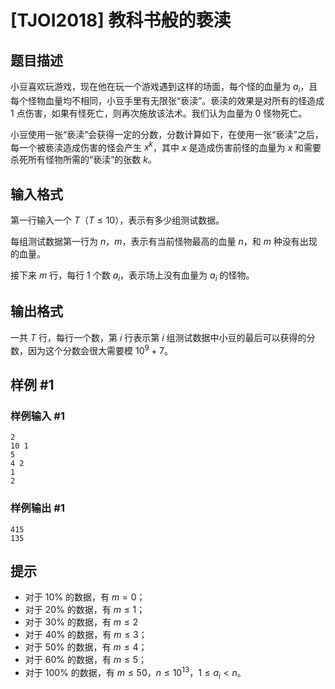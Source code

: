 # [TJOI2018] 教科书般的亵渎

## 题目描述

小豆喜欢玩游戏，现在他在玩一个游戏遇到这样的场面，每个怪的血量为
$a_i$，且每个怪物血量均不相同，小豆手里有无限张“亵渎”。亵渎的效果是对所有的怪造成 $1$
点伤害，如果有怪死亡，则再次施放该法术。我们认为血量为 $0$ 怪物死亡。

小豆使用一张“亵渎”会获得一定的分数，分数计算如下，在使用一张“亵渎”之后，每一个被亵渎造成伤害的怪会产生
$x^k$，其中 $x$ 是造成伤害前怪的血量为 $x$ 和需要杀死所有怪物所需的“亵渎”的张数 $k$。

## 输入格式

第一行输入一个 $T$（$T\leq10$），表示有多少组测试数据。

每组测试数据第一行为 $n$，$m$，表示有当前怪物最高的血量 $n$，和 $m$ 种没有出现的血量。

接下来 $m$ 行，每行 $1$ 个数 $a_i$，表示场上没有血量为 $a_i$ 的怪物。

## 输出格式

一共 $T$ 行，每行一个数，第 $i$ 行表示第 $i$ 组测试数据中小豆的最后可以获得的分数，因为这个分数会很大需要模
$10^9+7$。

## 样例 #1

### 样例输入 #1

```
2
10 1
5
4 2
1
2
```

### 样例输出 #1

```
415
135
```

## 提示

- 对于 $10\%$ 的数据，有 $m=0$；
- 对于 $20\%$ 的数据，有 $m\leq1$；
- 对于 $30\%$ 的数据，有 $m\leq2$
- 对于 $40\%$ 的数据，有 $m\leq3$；
- 对于 $50\%$ 的数据，有 $m\leq4$；
- 对于 $60\%$ 的数据，有 $m\leq5$；
- 对于 $100\%$ 的数据，有 $m\leq50$，$n\leq10^{13}$，$1 \le a_i <n$。